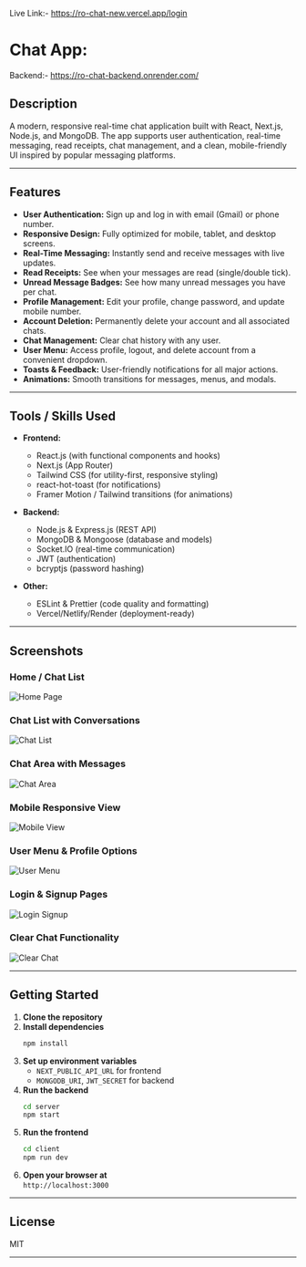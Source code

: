 Live Link:- https://ro-chat-new.vercel.app/login


# Chat App:

Backend:- https://ro-chat-backend.onrender.com/


## Description

A modern, responsive real-time chat application built with React, Next.js, Node.js, and MongoDB. The app supports user authentication, real-time messaging, read receipts, chat management, and a clean, mobile-friendly UI inspired by popular messaging platforms.

---

## Features

- **User Authentication:** Sign up and log in with email (Gmail) or phone number.
- **Responsive Design:** Fully optimized for mobile, tablet, and desktop screens.
- **Real-Time Messaging:** Instantly send and receive messages with live updates.
- **Read Receipts:** See when your messages are read (single/double tick).
- **Unread Message Badges:** See how many unread messages you have per chat.
- **Profile Management:** Edit your profile, change password, and update mobile number.
- **Account Deletion:** Permanently delete your account and all associated chats.
- **Chat Management:** Clear chat history with any user.
- **User Menu:** Access profile, logout, and delete account from a convenient dropdown.
- **Toasts & Feedback:** User-friendly notifications for all major actions.
- **Animations:** Smooth transitions for messages, menus, and modals.

---

## Tools / Skills Used

- **Frontend:**
  - React.js (with functional components and hooks)
  - Next.js (App Router)
  - Tailwind CSS (for utility-first, responsive styling)
  - react-hot-toast (for notifications)
  - Framer Motion / Tailwind transitions (for animations)

- **Backend:**
  - Node.js & Express.js (REST API)
  - MongoDB & Mongoose (database and models)
  - Socket.IO (real-time communication)
  - JWT (authentication)
  - bcryptjs (password hashing)

- **Other:**
  - ESLint & Prettier (code quality and formatting)
  - Vercel/Netlify/Render (deployment-ready)

---

## Screenshots

### Home / Chat List
![Home Page](./screenshots/home.png)

### Chat List with Conversations
![Chat List](./screenshots/chat-list.png)

### Chat Area with Messages
![Chat Area](./screenshots/chat-area.png)

### Mobile Responsive View
![Mobile View](./screenshots/mobile.png)

### User Menu & Profile Options
![User Menu](./screenshots/user-menu.png)

### Login & Signup Pages
![Login Signup](./screenshots/login-signup.png)

### Clear Chat Functionality
![Clear Chat](./screenshots/clear-chat.png)

---

## Getting Started

1. **Clone the repository**
2. **Install dependencies**  
   ```bash
   npm install
   ```
3. **Set up environment variables**  
   - `NEXT_PUBLIC_API_URL` for frontend
   - `MONGODB_URI`, `JWT_SECRET` for backend
4. **Run the backend**  
   ```bash
   cd server
   npm start
   ```
5. **Run the frontend**  
   ```bash
   cd client
   npm run dev
   ```
6. **Open your browser at**  
   `http://localhost:3000`

---

## License

MIT

---
